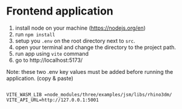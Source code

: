 # Frontend application

1. install node on your machine (https://nodejs.org/en)
2. run `npm install`
3. setup you `.env` on the root directory next to `src`.
4. open your terminal and change the directory to the project path.
5. run app using `vite` command
6. go to http://localhost:5173/

Note: these two .env key values must be added before running the application. (copy & paste)

```

VITE_WASM_LIB =node_modules/three/examples/jsm/libs/rhino3dm/
VITE_API_URL=http://127.0.0.1:5001

```